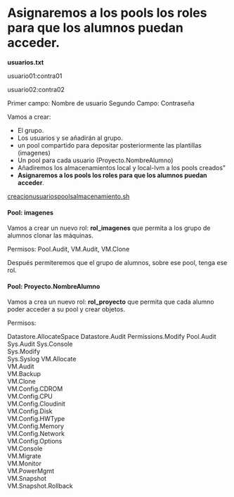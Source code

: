 # Asignaremos a los pools los roles para que los alumnos puedan acceder.

**usuarios.txt**

usuario01:contra01

usuario02:contra02

Primer campo: Nombre de usuario Segundo Campo: Contraseña

Vamos a crear:


- El grupo.  
- Los usuarios y se añadirán al grupo.
- un pool compartido para depositar posteriormente las plantillas (imagenes)
- Un pool para cada usuario (Proyecto.NombreAlumno)
- Añadiremos los almacenamientos local y local-lvm a los pools creados"
- **Asignaremos a los pools los roles para que los alumnos puedan acceder**.

[creacionusuariospoolsalmacenamiento.sh](creacionusuariospoolsalmacenamientoroles.sh)

#### Pool: imagenes

Vamos a crear un nuevo rol: **rol_imagenes** que permita a los grupo de alumnos clonar las máquinas.

Permisos: Pool.Audit, VM.Audit, VM.Clone

Después permiteremos que el grupo de alumnos, sobre ese pool, tenga ese rol.

#### Pool: Proyecto.NombreAlumno

Vamos a crea un nuevo rol: **rol_proyecto** que permita que cada alumno poder acceder a su pool y crear objetos.

Permisos: 

Datastore.AllocateSpace
Datastore.Audit
Permissions.Modify
Pool.Audit
Sys.Audit
Sys.Console                                                                                        
Sys.Modify                                                                                         
Sys.Syslog
VM.Allocate                                                                                        
VM.Audit                                                                                           
VM.Backup                                                                                          
VM.Clone                                                                                           
VM.Config.CDROM                                                                                    
VM.Config.CPU                                                                                      
VM.Config.Cloudinit                                                                                
VM.Config.Disk                                                                                     
VM.Config.HWType                                                                                   
VM.Config.Memory                                                                                   
VM.Config.Network                                                                                  
VM.Config.Options                                                                                  
VM.Console                                                                                         
VM.Migrate                                                                                         
VM.Monitor                                                                                         
VM.PowerMgmt                                                                                       
VM.Snapshot                                                                                        
VM.Snapshot.Rollback


```



```
